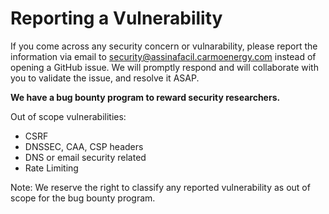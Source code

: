 # Reporting a Vulnerability

If you come across any security concern or vulnarability, please report the information via email to security@assinafacil.carmoenergy.com instead of opening a GitHub issue. We will promptly respond and will collaborate with you to validate the issue, and resolve it ASAP.

**We have a bug bounty program to reward security researchers.**

Out of scope vulnerabilities:

- CSRF
- DNSSEC, CAA, CSP headers
- DNS or email security related
- Rate Limiting

Note: We reserve the right to classify any reported vulnerability as out of scope for the bug bounty program.
